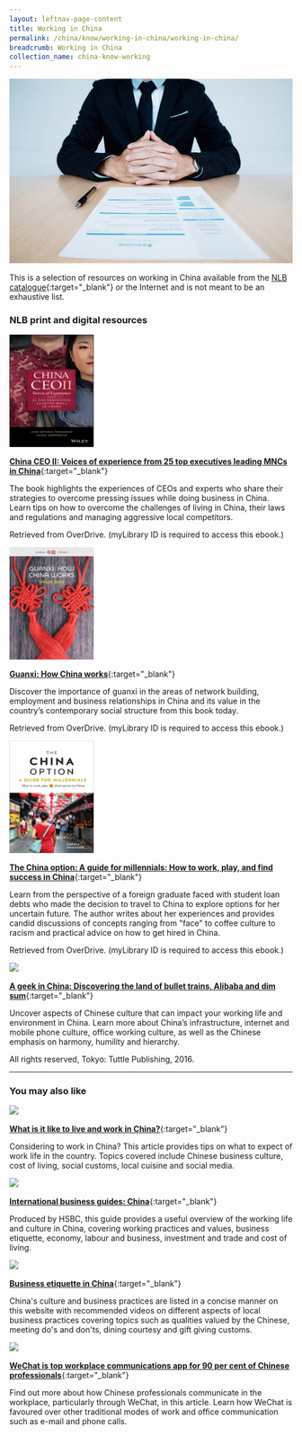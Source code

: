 ```yaml
---
layout: leftnav-page-content
title: Working in China
permalink: /china/know/working-in-china/working-in-china/
breadcrumb: Working in China
collection_name: china-know-working
---
```


<img src="\images\china-working\working-in-china.jpg" alt="working in china" style="width:800px;" />

This is a selection of resources on working in China available from the [NLB catalogue](http://catalogue.nlb.gov.sg/){:target="_blank"} or the Internet and is not meant to be an exhaustive list.

### **NLB print and digital resources**

<img src="/images/book-covers/China CEO II.jpg" style="width:150px;" />

[**China CEO II: Voices of experience from 25 top executives leading MNCs in China**](https://nlb.overdrive.com/media/5245208){:target="_blank"}

The book highlights the experiences of CEOs and experts who share their strategies to overcome pressing issues while doing business in China. Learn tips on how to overcome the challenges of living in China, their laws and regulations and managing aggressive local competitors.

Retrieved from OverDrive. (myLibrary ID is required to access this ebook.)

<img src="/images/book-covers/Guanxi.jpg" style="width:150px;" />

[**Guanxi: How China works**](https://nlb.overdrive.com/media/4170359){:target="_blank"}

Discover the importance of guanxi in the areas of network building, employment and business relationships in China and its value in the country’s contemporary social structure from this book today.

Retrieved from OverDrive. (myLibrary ID is required to access this ebook.)

<img src="/images/book-covers/The China option.jpg" style="width:150px;" />

[**The China option: A guide for millennials: How to work, play, and find success in China**](https://nlb.overdrive.com/media/4044222){:target="_blank"}

Learn from the perspective of a foreign graduate faced with student loan debts who made the decision to travel to China to explore options for her uncertain future. The author writes about her experiences and provides candid discussions of concepts ranging from "face" to coffee culture to racism and practical advice on how to get hired in China.

Retrieved from OverDrive. (myLibrary ID is required to access this ebook.)

<img src="/images/book-covers/A-geek-in-China-discovering-the-land-of-bullet-trains-Alibaba-and-dim-sum.jpg" style="width:150px;" />

[**A geek in China: Discovering the land of bullet trains, Alibaba and dim sum**](http://eservice.nlb.gov.sg/item_holding.aspx?bid=202735522){:target="_blank"}

Uncover aspects of Chinese culture that can impact your working life and environment in China. Learn more about China’s infrastructure, internet and mobile phone culture, office working culture, as well as the Chinese emphasis on harmony, humility and hierarchy.

All rights reserved, Tokyo: Tuttle Publishing, 2016.

---

### **You may also like**

<img src="/images/resources/Article 3.jpg" style="width:180px;" />

[**What is it like to live and work in China?**](https://www.raconteur.net/current-affairs/whats-it-really-like-to-live-in-china){:target="_blank"}

Considering to work in China? This article provides tips on what to expect of work life in the country. Topics covered include Chinese business culture, cost of living, social customs, local cuisine and social media.

<img src="/images/resources/Article 2.jpg" style="width:180px;" />

[**International business guides: China**](https://www.business.hsbc.com/business-guides/china){:target="_blank"}

Produced by HSBC, this guide provides a useful overview of the working life and culture in China, covering working practices and values, business etiquette, economy, labour and business, investment and trade and cost of living.

<img src="/images/resources/Article 4.jpg" style="width:180px;" />

[**Business etiquette in China**](https://www.tradecommissioner.gc.ca/tcs-sdc/china-chine/107932.aspx?lang=eng){:target="_blank"}

China's culture and business practices are listed in a concise manner on this website with recommended videos on different aspects of local business practices covering topics such as qualities valued by the Chinese, meeting do's and don'ts, dining courtesy and gift giving customs.

<img src="/images/resources/Article 1.jpg" style="width:180px;" />

[**WeChat is top workplace communications app for 90 per cent of Chinese professionals**](http://www.scmp.com/tech/apps-gaming/article/2090472/wechat-top-workplace-communications-app-90-cent-chinese){:target="_blank"}

Find out more about how Chinese professionals communicate in the workplace, particularly through WeChat, in this article. Learn how WeChat is favoured over other traditional modes of work and office communication such as e-mail and phone calls.